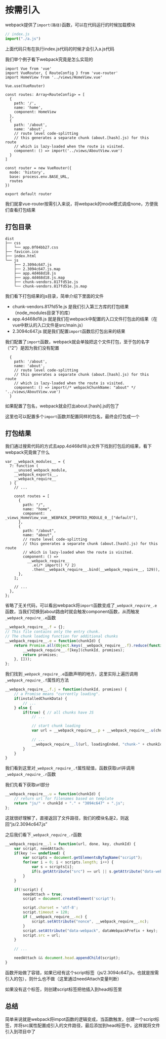 # 按需引入

webpack提供了<code>import(路径)</code>函数，可以在代码运行的时候加载模块

```js
// index.js
import("./a.js")
```

上面代码只有在执行index.js代码的时候才会引入a.js代码

我们举个例子看下webpack究竟是怎么实现的

```js{19}
import Vue from 'vue'
import VueRouter, { RouteConfig } from 'vue-router'
import HomeView from '../views/HomeView.vue'

Vue.use(VueRouter)

const routes: Array<RouteConfig> = [
  {
    path: '/',
    name: 'home',
    component: HomeView
  },
  {
    path: '/about',
    name: 'about',
    // route level code-splitting
    // this generates a separate chunk (about.[hash].js) for this route
    // which is lazy-loaded when the route is visited.
    component: () => import('../views/AboutView.vue')
  }
]

const router = new VueRouter({
  mode: 'history',
  base: process.env.BASE_URL,
  routes
})

export default router
```

我们就拿vue-router按需引入来说，将webpack的mode模式调成none，方便我们查看打包结果

## 打包目录

```
dist
├── css
│   └── app.0f04bb27.css
├── favicon.ico
├── index.html
└── js
    ├── 2.3094c647.js
    ├── 2.3094c647.js.map
    ├── app.4d468d18.js
    ├── app.4d468d18.js.map
    ├── chunk-vendors.817fd51e.js
    └── chunk-vendors.817fd51e.js.map
```

我们看下打包结果的js目录，简单介绍下里面的文件
- chunk-vendors.817fd51e.js 是我们引入第三方库的打包结果（node_modules目录下的库）
- app.4d468d18.js 就是我们在webpack中配置的入口文件打包出的结果（在vue中默认的入口文件是src/main.js）
- 2.3094c647.js 就是我们配置<code>import</code>函数后打包出来的结果

我们配置了<code>import</code>函数，webpack就会单独把这个文件打包，至于包的名字（“2”）是因为我们没有配置

```js{7}
  {
    path: '/about',
    name: 'about',
    // route level code-splitting
    // this generates a separate chunk (about.[hash].js) for this route
    // which is lazy-loaded when the route is visited.
    component: () => import(/* webpackChunkName: "about" */ '../views/AboutView.vue')
  }
```

如果配置了包名，webpack就会打出about.[hash].js的包了

这里也可以配置多个<code>import</code>函数并配置同样的包名，最终会打包成一个

## 打包结果

我们通过搜索代码的方式去app.4d468d18.js文件下找到打包后的结果，看下webpack究竟做了什么

```js{21-24}
var __webpack_modules__ = {
  7: function (
    __unused_webpack_module,
    __webpack_exports__,
    __webpack_require__
  ) {
    // ...
    
    const routes = [
      {
        path: "/",
        name: "home",
        component: _views_HomeView_vue__WEBPACK_IMPORTED_MODULE_0__["default"],
      },
      {
        path: "/about",
        name: "about",
        // route level code-splitting
        // this generates a separate chunk (about.[hash].js) for this route
        // which is lazy-loaded when the route is visited.
        component: () =>
          __webpack_require__
            .e(/* import() */ 2)
            .then(__webpack_require__.bind(__webpack_require__, 129)),
      },
    ];

    // ...
  },
};
```

省略了无关代码，可以看出webpack将<code>import</code>函数变成了<code>\__webpack_require__.e</code>函数，当我们切换到about路由时就会触发component函数，从而触发<code>\__webpack_require__.e</code>函数

```js
__webpack_require__.f = {};
// This file contains only the entry chunk.
// The chunk loading function for additional chunks
__webpack_require__.e = function(chunkId) {
	return Promise.all(Object.keys(__webpack_require__.f).reduce(function(promises, key) {
		__webpack_require__.f[key](chunkId, promises);
		return promises;
	}, []));
};
```

我们找到<code>\__webpack_require__.e</code>函数声明的地方，这里实际上遍历调用<code>\__webpack_require__.f</code>属性的方法

```js
__webpack_require__.f.j = function(chunkId, promises) {
    // a Promise means "currently loading".
    if(installedChunkData) {
        // ...
    } else {
        if(true) { // all chunks have JS
            // ...

            // start chunk loading
            var url = __webpack_require__.p + __webpack_require__.u(chunkId);
            
            // ...
            __webpack_require__.l(url, loadingEnded, "chunk-" + chunkId, chunkId);
        }
    }
}
```

我们看到这里对<code>\__webpack_require__.f</code>属性赋值，函数获取url并调用<code>\__webpack_require__.r</code>函数

我们先看下获取url部分

```js
__webpack_require__.u = function(chunkId) {
	// return url for filenames based on template
	return "js/" + chunkId + "." + "3094c647" + ".js";
};
```

这就很好理解了，直接返回了文件路径，我们的模块名是2，则返回“js/2.3094c647.js”

之后我们看下<code>\__webpack_require__.r</code>函数

```js
__webpack_require__.l = function(url, done, key, chunkId) {
	var script, needAttach;
	if(key !== undefined) {
		var scripts = document.getElementsByTagName("script");
		for(var i = 0; i < scripts.length; i++) {
			var s = scripts[i];
			if(s.getAttribute("src") == url || s.getAttribute("data-webpack") == dataWebpackPrefix + key) { script = s; break; }
		}
	}

	if(!script) {
		needAttach = true;
		script = document.createElement('script');

		script.charset = 'utf-8';
		script.timeout = 120;
		if (__webpack_require__.nc) {
			script.setAttribute("nonce", __webpack_require__.nc);
		}
		script.setAttribute("data-webpack", dataWebpackPrefix + key);
		script.src = url;
	}
	
    // ...

	needAttach && document.head.appendChild(script);
}
```

函数开始做了容错，如果已经有这个script标签（js/2.3094c647.js，也就是按需引入的包），则什么也不做（这里通过needAttach变量判断）

如果没有这个标签，则创建script标签把他插入到head标签里

## 总结

简单来说就是webpack将impot函数的逻辑变成，当函数触发，创建一个script标签，并将src属性配置成引入的文件路径，最后添加到head标签中，这样就将文件引入到项目中了

